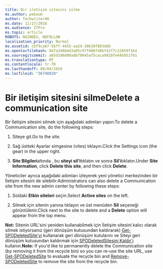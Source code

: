 ```yaml
---
title: Bir iletişim sitesini silme
ms.author: pebaum
author: Techwriter40
ms.date: 11/27/2018
ms.audience: ITPro
ms.topic: article
ROBOTS: NOINDEX, NOFOLLOW
localization_priority: Normal
ms.assetid: cbf9ca67-56ff-4455-aa2d-30b39f883ddb
ms.openlocfilehash: 847a340d4d3a05c97fd86f48bf42f7c22859f1b4
ms.sourcegitcommit: a65d196d00adb70045af5caca9828fe44b951f61
ms.translationtype: MT
ms.contentlocale: tr-TR
ms.lasthandoff: 09/04/2019
ms.locfileid: "36748020"
---
```

# <a name="delete-a-communication-site"></a><span data-ttu-id="81f0b-102">Bir iletişim sitesini silme</span><span class="sxs-lookup"><span data-stu-id="81f0b-102">Delete a communication site</span></span>

<span data-ttu-id="81f0b-103">Bir İletişim sitesini silmek için aşağıdaki adımları yapın:</span><span class="sxs-lookup"><span data-stu-id="81f0b-103">To delete a Communication site, do the following steps:</span></span> 
  
1. <span data-ttu-id="81f0b-104">Siteye git.</span><span class="sxs-lookup"><span data-stu-id="81f0b-104">Go to the site.</span></span> 
  
2. <span data-ttu-id="81f0b-105">Sağ üstteki Ayarlar simgesine (vites) tıklayın.</span><span class="sxs-lookup"><span data-stu-id="81f0b-105">Click the Settings icon (the gear) in the upper right.</span></span> 
  
3. <span data-ttu-id="81f0b-106">**Site Bilgileri**altında , bu **siteyi sil'i**tıklatın ve sonra **Sil'i**tıklatın.</span><span class="sxs-lookup"><span data-stu-id="81f0b-106">Under **Site Information**, click **Delete this site**, and then click **Delete**.</span></span> 
  
<span data-ttu-id="81f0b-107">Yöneticiler ayrıca aşağıdaki adımları izleyerek yeni yönetici merkezinden bir İletişim sitesini de silebilir:</span><span class="sxs-lookup"><span data-stu-id="81f0b-107">Administrators can also delete a Communication site from the new admin center by following these steps:</span></span> 
  
1. <span data-ttu-id="81f0b-108">Soldaki **Etkin siteleri** seçin.</span><span class="sxs-lookup"><span data-stu-id="81f0b-108">Select **Active sites** on the left.</span></span> 
  
2. <span data-ttu-id="81f0b-109">Silmek için sitenin yanına tıklayın ve üst menüden **Sil** seçeneği görüntülenir.</span><span class="sxs-lookup"><span data-stu-id="81f0b-109">Click next to the site to delete and a **Delete** option will appear from the top menu.</span></span> 
  
 <span data-ttu-id="81f0b-110">**Not:** Sitenin URL'sini yeniden kullanabilmek için İletişim sitesini kalıcı olarak silmek istiyorsanız (geri dönüşüm kutusundan kaldırarak) [Get-SPODeletedSite'yi](https://aka.ms/Get-SPODeletedSite) kullanarak geri dönüşüm kutularını ve Siteyi geri dönüşüm kutusundan kaldırmak için [SPODeletedSitesini Kaldır'ı](https://aka.ms/Remove-SPODeletedSite) kullanın.</span><span class="sxs-lookup"><span data-stu-id="81f0b-110">**Note:** If you'd like to permanently delete the Communication site (by removing it from the recycle bin) so you can re-use the site URL, use [Get-SPODeletedSite](https://aka.ms/Get-SPODeletedSite) to evaluate the recycle bin and [Remove-SPODeletedSite](https://aka.ms/Remove-SPODeletedSite) to remove the site from the recycle bin.</span></span> 
  

